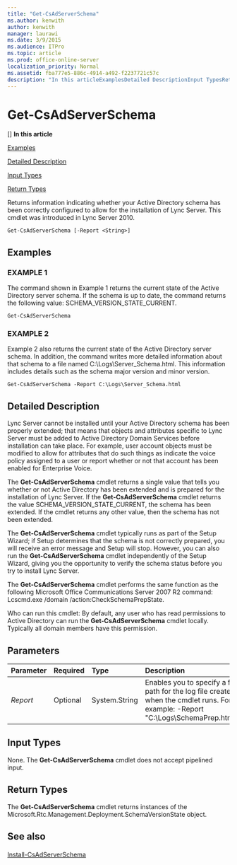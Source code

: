 ```yaml
---
title: "Get-CsAdServerSchema"
ms.author: kenwith
author: kenwith
manager: laurawi
ms.date: 3/9/2015
ms.audience: ITPro
ms.topic: article
ms.prod: office-online-server
localization_priority: Normal
ms.assetid: fba777e5-886c-4914-a492-f2237721c57c
description: "In this articleExamplesDetailed DescriptionInput TypesReturn Types"
---
```


# Get-CsAdServerSchema
[]
 **In this article**
  
[Examples](#sectionSection0)
  
[Detailed Description](#sectionSection1)
  
[Input Types](#sectionSection2)
  
[Return Types](#sectionSection3)
  
Returns information indicating whether your Active Directory schema has been correctly configured to allow for the installation of Lync Server. This cmdlet was introduced in Lync Server 2010.
  
```
Get-CsAdServerSchema [-Report <String>]
```

## Examples
<a name="sectionSection0"> </a>

### EXAMPLE 1

The command shown in Example 1 returns the current state of the Active Directory server schema. If the schema is up to date, the command returns the following value: SCHEMA_VERSION_STATE_CURRENT.
  
```
Get-CsAdServerSchema
```

### EXAMPLE 2

Example 2 also returns the current state of the Active Directory server schema. In addition, the command writes more detailed information about that schema to a file named C:\Logs\Server_Schema.html. This information includes details such as the schema major version and minor version.
  
```
Get-CsAdServerSchema -Report C:\Logs\Server_Schema.html
```

## Detailed Description
<a name="sectionSection1"> </a>

Lync Server cannot be installed until your Active Directory schema has been properly extended; that means that objects and attributes specific to Lync Server must be added to Active Directory Domain Services before installation can take place. For example, user account objects must be modified to allow for attributes that do such things as indicate the voice policy assigned to a user or report whether or not that account has been enabled for Enterprise Voice.
  
The **Get-CsAdServerSchema** cmdlet returns a single value that tells you whether or not Active Directory has been extended and is prepared for the installation of Lync Server. If the **Get-CsAdServerSchema** cmdlet returns the value SCHEMA_VERSION_STATE_CURRENT, the schema has been extended. If the cmdlet returns any other value, then the schema has not been extended. 
  
The **Get-CsAdServerSchema** cmdlet typically runs as part of the Setup Wizard; if Setup determines that the schema is not correctly prepared, you will receive an error message and Setup will stop. However, you can also run the **Get-CsAdServerSchema** cmdlet independently of the Setup Wizard, giving you the opportunity to verify the schema status before you try to install Lync Server. 
  
The **Get-CsAdServerSchema** cmdlet performs the same function as the following Microsoft Office Communications Server 2007 R2 command: Lcscmd.exe /domain /action:CheckSchemaPrepState. 
  
Who can run this cmdlet: By default, any user who has read permissions to Active Directory can run the **Get-CsAdServerSchema** cmdlet locally. Typically all domain members have this permission. 
  
## Parameters
<a name="sectionSection1"> </a>

|**Parameter**|**Required**|**Type**|**Description**|
|:-----|:-----|:-----|:-----|
| _Report_ <br/> |Optional  <br/> |System.String  <br/> |Enables you to specify a file path for the log file created when the cmdlet runs. For example: -Report "C:\Logs\SchemaPrep.html"  <br/> |
   
## Input Types
<a name="sectionSection2"> </a>

None. The **Get-CsAdServerSchema** cmdlet does not accept pipelined input. 
  
## Return Types
<a name="sectionSection3"> </a>

The **Get-CsAdServerSchema** cmdlet returns instances of the Microsoft.Rtc.Management.Deployment.SchemaVersionState object. 
  
## See also
<a name="sectionSection3"> </a>

#### 

[Install-CsAdServerSchema](install-csadserverschema.md)

